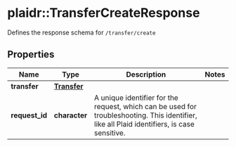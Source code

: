 # plaidr::TransferCreateResponse

Defines the response schema for `/transfer/create`

## Properties
Name | Type | Description | Notes
------------ | ------------- | ------------- | -------------
**transfer** | [**Transfer**](Transfer.md) |  | 
**request_id** | **character** | A unique identifier for the request, which can be used for troubleshooting. This identifier, like all Plaid identifiers, is case sensitive. | 


